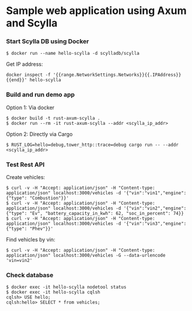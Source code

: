 # Sample web application using Axum and Scylla

### Start Scylla DB using Docker

```
$ docker run --name hello-scylla -d scylladb/scylla
```

Get IP address:
```
docker inspect -f '{{range.NetworkSettings.Networks}}{{.IPAddress}}{{end}}' hello-scylla 
```

### Build and run demo app

Option 1: Via docker
```
$ docker build -t rust-axum-scylla .
$ docker run --rm -it rust-axum-scylla --addr <scylla_ip_addr>
```

Option 2: Directly via Cargo
```
$ RUST_LOG=hello=debug,tower_http::trace=debug cargo run -- --addr <scylla_ip_addr>
```

### Test Rest API

Create vehicles:
```
$ curl -v -H "Accept: application/json" -H "Content-type: application/json" localhost:3000/vehicles -d '{"vin":"vin1","engine":{"type": "Combustion"}}'
$ curl -v -H "Accept: application/json" -H "Content-type: application/json" localhost:3000/vehicles -d '{"vin":"vin2","engine":{"type": "Ev", "battery_capacity_in_kwh": 62, "soc_in_percent": 74}}
$ curl -v -H "Accept: application/json" -H "Content-type: application/json" localhost:3000/vehicles -d '{"vin":"vin3","engine":{"type": "Phev"}}'
```

Find vehicles by vin:
```
$ curl -v -H "Accept: application/json" -H "Content-type: application/json" localhost:3000/vehicles -G --data-urlencode 'vin=vin2'
```

### Check database

```
$ docker exec -it hello-scylla nodetool status
$ docker exec -it hello-scylla cqlsh
cqlsh> USE hello;
cqlsh:hello> SELECT * from vehicles;
```
